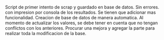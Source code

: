 Script de primer intento de scrap y guardado en base de datos. Sin errores. con impresion por consola de los resultados.
Se tienen que adicionar mas funcionalidad. Creacion de base de datos de manera automatica.
Al momento de actualizar los valores, se debe tener en cuenta que no tengan conflictos con los anteriores.
Procurar una mejora y agregar la parte para realizar toda la modificacion de la base.
